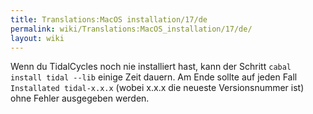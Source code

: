 ```yaml
---
title: Translations:MacOS installation/17/de
permalink: wiki/Translations:MacOS_installation/17/de/
layout: wiki
---
```


Wenn du TidalCycles noch nie installiert hast, kann der Schritt
`cabal install tidal --lib` einige Zeit dauern. Am Ende sollte auf jeden
Fall `Installated tidal-x.x.x` (wobei x.x.x die neueste Versionsnummer
ist) ohne Fehler ausgegeben werden.
